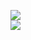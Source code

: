 [![](https://img.shields.io/badge/Made%20With-Github%20Spray-lightgrey.svg?style=for-the-badge&logo=github)](https://github.com/Annihil/github-spray#7551)  
[![](https://i.imgur.com/2DrTn0Z.gif)](https://github.com/Annihil/github-spray)